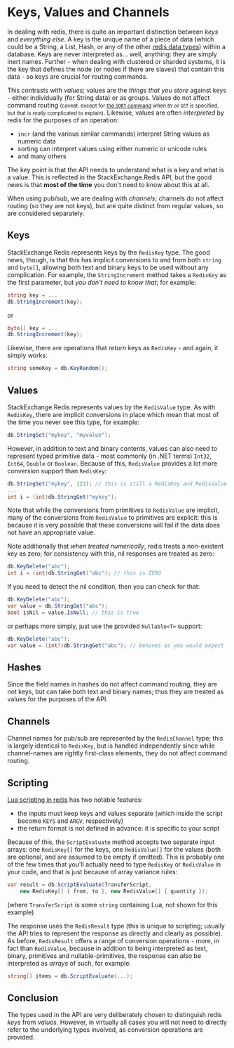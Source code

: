 ﻿Keys, Values and Channels
===

In dealing with redis, there is quite an important distinction between *keys* and *everything else*. A key is the unique name of a piece of data (which could be a String, a List, Hash, or any of the other [redis data types](http://redis.io/topics/data-types)) within a database. Keys are never interpreted as... well, anything: they are simply inert names. Further - when dealing with clustered or sharded systems, it is the key that defines the node (or nodes if there are slaves) that contain this data - so keys are crucial for routing commands.

This contrasts with *values*; values are the *things that you store* against keys - either individually (for String data) or as groups. Values do not affect command routing <small>(caveat: except for [the `SORT` command](http://redis.io/commands/sort) when `BY` or `GET` is specified, but that is *really* complicated to explain)</small>. Likewise, values are often *interpreted* by redis for the purposes of an operation:

- `incr` (and the various similar commands) interpret String values as numeric data
- sorting can interpret values using either numeric or unicode rules
- and many others

The key point is that the API needs to understand what is a key and what is a value. This is reflected in the StackExchange.Redis API, but the good news is that **most of the time** you don't need to know about this at all.

When using pub/sub, we are dealing with *channels*; channels do not affect routing (so they are not keys), but are quite distinct from regular values, so are considered separately.

Keys
---

StackExchange.Redis represents keys by the `RedisKey` type. The good news, though, is that this has implicit conversions to and from both `string` and `byte[]`, allowing both text and binary keys to be used without any complication. For example, the `StringIncrement` method takes a `RedisKey` as the first parameter, but *you don't need to know that*; for example:

```csharp
string key = ...
db.StringIncrement(key);
```

or

```csharp
byte[] key = ...
db.StringIncrement(key);
```

Likewise, there are operations that *return* keys as `RedisKey` - and again, it simply works:

```csharp
string someKey = db.KeyRandom();
```

Values
---

StackExchange.Redis represents values by the `RedisValue` type. As with `RedisKey`, there are implicit conversions in place which mean that most of the time you never see this type, for example:

```csharp
db.StringSet("mykey", "myvalue");
```

However, in addition to text and binary contents, values can also need to represent typed primitive data - most commonly (in .NET terms) `Int32`, `Int64`, `Double` or `Boolean`. Because of this, `RedisValue` provides a lot more conversion support than `RedisKey`:

```csharp
db.StringSet("mykey", 123); // this is still a RedisKey and RedisValue
...
int i = (int)db.StringGet("mykey");
```

Note that while the conversions from primitives to `RedisValue` are implicit, many of the conversions from `RedisValue` to primitives are explicit: this is because it is very possible that these conversions will fail if the data does not have an appropriate value.

Note additionally that *when treated numerically*, redis treats a non-existent key as zero; for consistency with this, nil responses are treated as zero:

```csharp
db.KeyDelete("abc");
int i = (int)db.StringGet("abc"); // this is ZERO
```

If you need to detect the nil condition, then you can check for that:

```csharp
db.KeyDelete("abc");
var value = db.StringGet("abc");
bool isNil = value.IsNull; // this is true
```

or perhaps more simply, just use the provided `Nullable<T>` support:

```csharp
db.KeyDelete("abc");
var value = (int?)db.StringGet("abc"); // behaves as you would expect
```

Hashes
---

Since the field names in hashes do not affect command routing, they are not keys, but can take both text and binary names; thus they are treated as values for the purposes of the API.

Channels
---

Channel names for pub/sub are represented by the `RedisChannel` type; this is largely identical to `RedisKey`, but is handled independently since while channel-names are rightly first-class elements, they do not affect command routing.

Scripting
---

[Lua scripting in redis](http://redis.io/commands/EVAL) has two notable features:

- the inputs must keep keys and values separate (which inside the script become `KEYS` and `ARGV`, respectively)
- the return format is not defined in advance: it is specific to your script

Because of this, the `ScriptEvaluate` method accepts two separate input arrays: one `RedisKey[]` for the keys, one `RedisValue[]` for the values (both are optional, and are assumed to be empty if omitted). This is probably one of the few times that you'll actually need to type `RedisKey` or `RedisValue` in your code, and that is just because of array variance rules:

```csharp
var result = db.ScriptEvaluate(TransferScript,
    new RedisKey[] { from, to }, new RedisValue[] { quantity });
```

(where `TransferScript` is some `string` containing Lua, not shown for this example)

The response uses the `RedisResult` type (this is unique to scripting; usually the API tries to represent the response as directly and clearly as possible). As before, `RedisResult` offers a range of conversion operations - more, in fact than `RedisValue`, because in addition to being interpreted as text, binary, primitives and nullable-primitives, the response can *also* be interpreted as *arrays* of such, for example:

```csharp
string[] items = db.ScriptEvaluate(...);
```

Conclusion
---

The types used in the API are very deliberately chosen to distinguish redis *keys* from *values*. However, in virtually all cases you will not need to directly refer to the underlying types involved, as conversion operations are provided.
